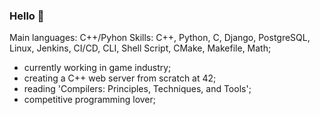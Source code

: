 ###    Hello 👋

Main languages: C++/Pyhon
Skills: C++, Python, C, Django, PostgreSQL, Linux, Jenkins, CI/CD, CLI, Shell Script, CMake, Makefile, Math;

- currently working in game industry;
- creating a C++ web server from scratch at 42;
- reading 'Compilers: Principles, Techniques, and Tools';
- competitive programming lover;
